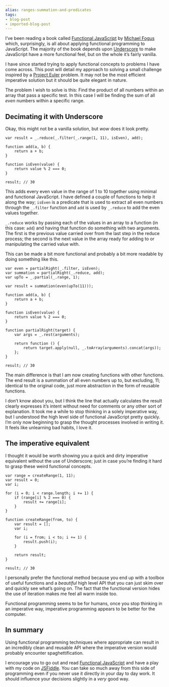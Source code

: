 ```yaml
---
alias: ranges-summation-and-predicates
tags:
- blog-post
- imported-blog-post
---
```



I’ve been reading a book called [Functional JavaScript](http://shop.oreilly.com/product/0636920028857.do) by [Michael Fogus](http://blog.fogus.me/) which, surprisingly, is all about applying functional programming to JavaScript. The majority of the book depends upon [Underscore](http://underscorejs.org/) to make JavaScript have a more functional feel, but on the whole it’s fairly vanilla.

I have since started trying to apply functional concepts to problems I have come across. This post will detail my approach to solving a small challenge inspired by a [Project Euler](https://projecteuler.net/) problem. It may not be the most efficient imperative solution but it should be quite elegant in nature.

The problem I wish to solve is this: Find the product of all numbers within an array that pass a specific test. In this case I will be finding the sum of all _even_ numbers within a specific range.

## Decimating it with Underscore

Okay, this might not be a vanilla solution, but _wow_ does it look pretty.

```
var result = _.reduce(_.filter(_.range(1, 11), isEven), add);

function add(a, b) {
    return a + b;
}

function isEven(value) {
    return value % 2 === 0;
}

result; // 30
```

This adds every even value in the range of 1 to 10 together using minimal and functional JavaScript. I have defined a couple of functions to help it along the way; `isEven` is a predicate that is used to extract all even numbers through the `_.filter` function and `add` is used by `_.reduce` to add the even values together.

`_.reduce` works by passing each of the values in an array to a function (in this case: `add`) and having that function do something with two arguments. The first is the previous value carried over from the last step in the reduce process; the second is the next value in the array ready for adding to or manipulating the carried value with.

This can be made a bit more functional and probably a bit more readable by doing something like this.

```
var even = partialRight(_.filter, isEven);
var summation = partialRight(_.reduce, add);
var upTo = _.partial(_.range, 1);

var result = summation(even(upTo(11)));

function add(a, b) {
    return a + b;
}

function isEven(value) {
    return value % 2 === 0;
}

function partialRight(target) {
    var args = _.rest(arguments);

    return function () {
        return target.apply(null, _.toArray(arguments).concat(args));
    };
}

result; // 30
```

The main difference is that I am now creating functions with other functions. The end result is a summation of all even numbers up to, but excluding, 11; identical to the original code, just more abstraction in the form of reusable functions.

I don’t know about you, but I think the line that actually calculates the result clearly expresses it’s intent without need for comments or any other sort of explanation. It took me a while to stop thinking in a solely imperative way, but I understood the high level side of functional JavaScript pretty quickly. I’m only now beginning to grasp the thought processes involved in writing it. It feels like unlearning bad habits, I love it.

## The imperative equivalent

I thought it would be worth showing you a quick and dirty imperative equivalent without the use of Underscore; just in case you’re finding it hard to grasp these weird functional concepts.

```
var range = createRange(1, 11);
var result = 0;
var i;

for (i = 0; i < range.length; i += 1) {
    if (range[i] % 2 === 0) {
        result += range[i];
    }
}

function createRange(from, to) {
    var result = [];
    var i;

    for (i = from; i < to; i += 1) {
        result.push(i);
    }

    return result;
}

result; // 30
```

I personally prefer the functional method because you end up with a toolbox of useful functions and a _beautiful_ high level API that you can just skim over and quickly see what’s going on. The fact that the functional version hides the use of iteration makes me feel all warm inside too.

Functional programming seems to be for humans, once you stop thinking in an imperative way, imperative programming appears to be better for the computer.

## In summary

Using functional programming techniques where appropriate can result in an incredibly clean and reusable API where the imperative version would probably encounter spaghettification.

I encourage you to go out and read [Functional JavaScript](http://shop.oreilly.com/product/0636920028857.do) and have a play with my code on [JSFiddle](http://jsfiddle.net/Wolfy87/2fv3b/). You can take so much away from this side of programming even if you never use it directly in your day to day work. It should influence your decisions slightly in a _very_ good way.
